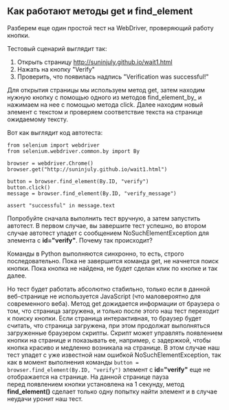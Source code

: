 <h2>Как работают методы get&nbsp;и find_element</h2>

<p>Разберем еще один простой тест на WebDriver, проверяющий работу кнопки.</p>

<p>Тестовый сценарий выглядит так:</p>

<ol>
	<li>Открыть страницу&nbsp;<a href="http://suninjuly.github.io/wait1.html" rel="noopener noreferrer nofollow" target="_blank">http://suninjuly.github.io/wait1.html</a></li>
	<li>Нажать на кнопку "Verify"</li>
	<li>Проверить, что появилась надпись "Verification was successful!"</li>
</ol>

<p>Для открытия страницы мы используем метод get, затем находим нужную кнопку с помощью одного из методов find_element_by_ и нажимаем на нее с помощью метода click. Далее находим новый элемент с текстом и проверяем&nbsp;соответствие текста на странице ожидаемому тексту.</p>

<p>Вот как выглядит код автотеста:</p>

<pre><code class="language-python hljs"><span class="hljs-keyword">from</span> selenium <span class="hljs-keyword">import</span> webdriver
<span class="hljs-keyword">from</span> selenium.webdriver.common.by <span class="hljs-keyword">import</span> By

browser = webdriver.Chrome()
browser.get(<span class="hljs-string">"http://suninjuly.github.io/wait1.html"</span>)

button = browser.find_element(By.ID, <span class="hljs-string">"verify"</span>)
button.click()
message = browser.find_element(By.ID, <span class="hljs-string">"verify_message"</span>)

<span class="hljs-keyword">assert</span> <span class="hljs-string">"successful"</span> <span class="hljs-keyword">in</span> message.text
</code></pre>

<p>Попробуйте сначала выполнить тест вручную, а затем запустить автотест. В первом случае, вы завершите тест успешно, во втором случае автотест упадет с сообщением NoSuchElementException для элемента c <strong>id="verify"</strong>. Почему так происходит?</p>

<p>Команды в Python выполняются синхронно, то есть,&nbsp;строго последовательно. Пока не завершится команда get, не начнется поиск кнопки. Пока кнопка не найдена, не будет сделан клик по кнопке и так далее.</p>

<p>Но тест будет работать абсолютно стабильно, только если в данной веб-странице не используется JavaScript (что маловероятно для современного веба). Метод get&nbsp;дожидается информации от браузера о том, что страница загружена, и только после этого наш тест переходит к поиску кнопки. Если страница интерактивная, то браузер будет считать, что страница загружена, при этом продолжат&nbsp;выполняться загруженные браузером скрипты. Скрипт может управлять появлением кнопки на странице&nbsp;и показывать&nbsp;ее, например, с задержкой, чтобы кнопка красиво и медленно возникала на странице. В этом случае&nbsp;наш тест упадет с уже известной нам ошибкой NoSuchElementException, так как&nbsp;в момент выполнения команды <code>button = browser.find_element(By.ID, "verify")</code> элемент с <strong>id="verify"</strong> еще не отображается&nbsp;на странице. На данной странице пауза перед&nbsp;появлением кнопки установлена&nbsp;на 1 секунду, метод <strong>find_element()</strong> сделает только одну попытку найти элемент&nbsp;и в случае неудачи уронит наш тест.</p>